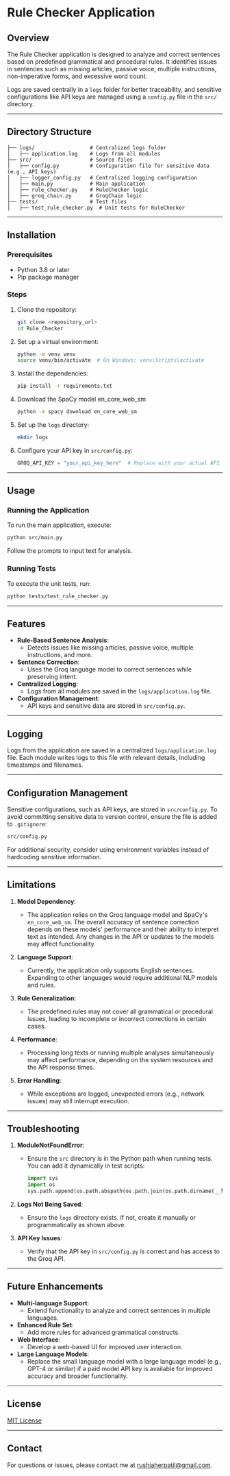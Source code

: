 # Rule Checker Application

## Overview
The Rule Checker application is designed to analyze and correct sentences based on predefined grammatical and procedural rules. It identifies issues in sentences such as missing articles, passive voice, multiple instructions, non-imperative forms, and excessive word count.

Logs are saved centrally in a `logs` folder for better traceability, and sensitive configurations like API keys are managed using a `config.py` file in the `src/` directory.

---

## Directory Structure
```
├── logs/                  # Centralized logs folder
│   ├── application.log    # Logs from all modules
├── src/                   # Source files
│   ├── config.py          # Configuration file for sensitive data (e.g., API keys)
│   ├── logger_config.py   # Centralized logging configuration
│   ├── main.py            # Main application
│   ├── rule_checker.py    # RuleChecker logic
│   ├── groq_chain.py      # GroqChain logic
├── tests/                 # Test files
│   ├── test_rule_checker.py  # Unit tests for RuleChecker
```

---

## Installation

### Prerequisites
- Python 3.8 or later
- Pip package manager

### Steps
1. Clone the repository:
   ```bash
   git clone <repository_url>
   cd Rule_Checker
   ```

2. Set up a virtual environment:
   ```bash
   python -m venv venv
   source venv/bin/activate  # On Windows: venv\Scripts\activate
   ```

3. Install the dependencies:
   ```bash
   pip install -r requirements.txt
   ```
4. Download the SpaCy model en_core_web_sm
   ```bash
   python -m spacy download en_core_web_sm
   ```
5. Set up the `logs` directory:
   ```bash
   mkdir logs
   ```

6. Configure your API key in `src/config.py`:
   ```python
   GROQ_API_KEY = "your_api_key_here"  # Replace with your actual API key
   ```

---

## Usage

### Running the Application
To run the main application, execute:
```bash
python src/main.py
```
Follow the prompts to input text for analysis.

### Running Tests
To execute the unit tests, run:
```bash
python tests/test_rule_checker.py
```

---

## Features
- **Rule-Based Sentence Analysis**:
  - Detects issues like missing articles, passive voice, multiple instructions, and more.
- **Sentence Correction**:
  - Uses the Groq language model to correct sentences while preserving intent.
- **Centralized Logging**:
  - Logs from all modules are saved in the `logs/application.log` file.
- **Configuration Management**:
  - API keys and sensitive data are stored in `src/config.py`.

---

## Logging
Logs from the application are saved in a centralized `logs/application.log` file. Each module writes logs to this file with relevant details, including timestamps and filenames.

---

## Configuration Management
Sensitive configurations, such as API keys, are stored in `src/config.py`. To avoid committing sensitive data to version control, ensure the file is added to `.gitignore`:
```bash
src/config.py
```

For additional security, consider using environment variables instead of hardcoding sensitive information.

---

## Limitations

1. **Model Dependency**:
   - The application relies on the Groq language model and SpaCy's `en_core_web_sm`. The overall accuracy of sentence correction depends on these models' performance and their ability to interpret text as intended. Any changes in the API or updates to the models may affect functionality.

2. **Language Support**:
   - Currently, the application only supports English sentences. Expanding to other languages would require additional NLP models and rules.

3. **Rule Generalization**:
   - The predefined rules may not cover all grammatical or procedural issues, leading to incomplete or incorrect corrections in certain cases.

4. **Performance**:
   - Processing long texts or running multiple analyses simultaneously may affect performance, depending on the system resources and the API response times.

5. **Error Handling**:
   - While exceptions are logged, unexpected errors (e.g., network issues) may still interrupt execution.

---

## Troubleshooting

1. **ModuleNotFoundError**:
   - Ensure the `src` directory is in the Python path when running tests. You can add it dynamically in test scripts:
     ```python
     import sys
     import os
     sys.path.append(os.path.abspath(os.path.join(os.path.dirname(__file__), '..', 'src')))
     ```

2. **Logs Not Being Saved**:
   - Ensure the `logs` directory exists. If not, create it manually or programmatically as shown above.

3. **API Key Issues**:
   - Verify that the API key in `src/config.py` is correct and has access to the Groq API.

---

## Future Enhancements
- **Multi-language Support**:
  - Extend functionality to analyze and correct sentences in multiple languages.
- **Enhanced Rule Set**:
  - Add more rules for advanced grammatical constructs.
- **Web Interface**:
  - Develop a web-based UI for improved user interaction.
- **Large Language Models**:
  - Replace the small language model with a large language model (e.g., GPT-4 or similar) if a paid model API key is available for improved accuracy and broader functionality.

---

## License
[MIT License](LICENSE)

---

## Contact
For questions or issues, please contact me at rushiaherpatil@gmail.com.
